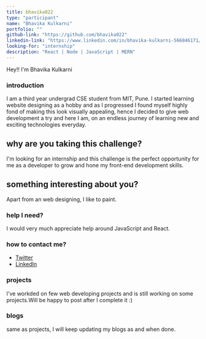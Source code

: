 ```yaml
---
title: bhavika022
type: "participant"
name: "Bhavika Kulkarni"
portfolio: ""
github-link: "https://github.com/bhavika022"
linkedin-link: "https://www.linkedin.com/in/bhavika-kulkarni-566846171/"
looking-for: "internship"
description: "React | Node | JavaScript | MERN"
---
```


Hey!! I'm Bhavika Kulkarni

### introduction

I am a third year undergrad CSE student from MIT, Pune.  I started learning website designing as a hobby and as I progressed I found myself highly fond of making this look visually appealing, hence I decided to give web development a try and here I am, on an endless journey of learning new and exciting technologies everyday. 

## why are you taking this challenge?

I'm looking for an internship and this challenge is the perfect opportunity for me as a developer to grow and hone my front-end development skills.
## something interesting about you?

Apart from an web designing, I like to paint.

### help I need?

I would very much appreciate help around JavaScript and React.
### how to contact me?

- [Twitter](https://twitter.com/BhavikaKulkarni)
- [LinkedIn](https://www.linkedin.com/in/bhavika-kulkarni-566846171/)

### projects

I've workded on few web developing projects and is still working on some projects.Will be happy to post after I complete it :)


### blogs

same as projects, I will keep updating my blogs as and when done.

